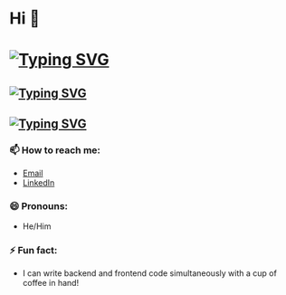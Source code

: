  #                                                  Hi 👋
# [![Typing SVG](https://readme-typing-svg.demolab.com?font=Fredoka&weight=700&size=40&duration=5003&pause=1003&color=2600F7&center=true&vCenter=true&random=true&width=435&lines=I'm)](https://git.io/typing-svg)
## [![Typing SVG](https://readme-typing-svg.demolab.com?font=Fredoka&weight=700&size=40&duration=5003&pause=1003&color=0AA3F7&center=true&vCenter=true&random=true&width=435&lines=Raz+Shitrit)](https://git.io/typing-svg)
## [![Typing SVG](https://readme-typing-svg.demolab.com?font=Fira+Code&size=30&pause=1000&color=000000&width=435&lines=Fullstack+Developer;Java+Developer;React+Developer;Web+Developer;Node.js)](https://git.io/typing-svg)

### 📫 How to reach me:
- [Email](mailto:piskarov5@gmail.com)
- [LinkedIn](https://www.linkedin.com/in/razshitrit)

### 😄 Pronouns:
- He/Him

### ⚡ Fun fact:
- I can write backend and frontend code simultaneously with a cup of coffee in hand!
